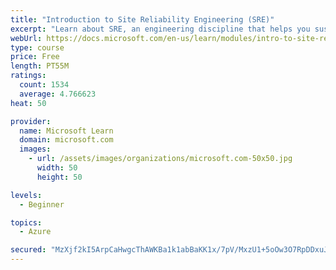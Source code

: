 ```yaml
---
title: "Introduction to Site Reliability Engineering (SRE)"
excerpt: "Learn about SRE, an engineering discipline that helps you sustainably achieve the appropriate level of reliability in your systems, services, and products."
webUrl: https://docs.microsoft.com/en-us/learn/modules/intro-to-site-reliability-engineering/
type: course
price: Free
length: PT55M
ratings:
  count: 1534
  average: 4.766623
heat: 50

provider:
  name: Microsoft Learn
  domain: microsoft.com
  images:
    - url: /assets/images/organizations/microsoft.com-50x50.jpg
      width: 50
      height: 50

levels:
  - Beginner

topics:
  - Azure

secured: "MzXjf2kI5ArpCaHwgcThAWKBa1k1abBaKK1x/7pV/MxzU1+5oOw3O7RpDDxuJ3PcNyn0xoMVLurwqGp+3nSYU2eoI1lKyMXWzfuV5C77AtqgbhDsvoWF+PIEblX3VLWdojSP0OBJHu9DF63T24nMl1pa00Us3WbvEqNP4wFo9LmseILSiK5RaQ4GrirsmAJ37Vgm9P6vd/wkTJJCQMlqHXgEmIYJK6JkKrfCmoWaYxQxofR4bJk7H70LLQlLZvsRm+hCipWcWWHD3/DaIl5tiwO3hWL1DszDUGJR2E8UvZBAAICbYEOlwCUvqa3HNjo0t0caNWUjXLyH/A1fFeivgsydbjWhuDVUJO+pMP0xPjZ4EUT+K+T0llvdM5myMGc34zgnz1W6yrkxZv89rDaOgagSoXEKGZ9a/mAXBNMCVm8=;2DIeyC4oxD778vJuldJwEQ=="
---
```


